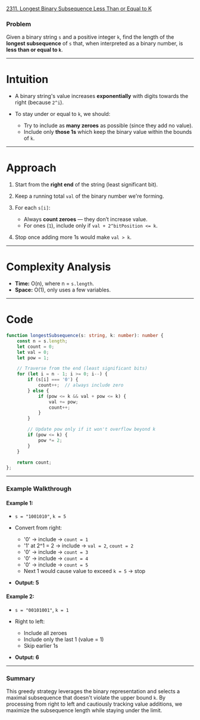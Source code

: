 [2311. Longest Binary Subsequence Less Than or Equal to K](https://leetcode.com/problems/longest-binary-subsequence-less-than-or-equal-to-k/)

### **Problem**

Given a binary string `s` and a positive integer `k`, find the length of the **longest subsequence** of `s` that, when interpreted as a binary number, is **less than or equal to `k`**.

---

# Intuition

* A binary string's value increases **exponentially** with digits towards the right (because `2^i`).
* To stay under or equal to `k`, we should:

  * Try to include as **many zeroes** as possible (since they add no value).
  * Include only **those 1s** which keep the binary value within the bounds of `k`.

---

# Approach

1. Start from the **right end** of the string (least significant bit).
2. Keep a running total `val` of the binary number we're forming.
3. For each `s[i]`:

   * Always **count zeroes** — they don’t increase value.
   * For ones (`1`), include only if `val + 2^bitPosition <= k`.
4. Stop once adding more 1s would make `val > k`.

---

# Complexity Analysis

* **Time:** O(n), where n = `s.length`.
* **Space:** O(1), only uses a few variables.

---

# Code

```ts
function longestSubsequence(s: string, k: number): number {
    const n = s.length;
    let count = 0;
    let val = 0;
    let pow = 1;

    // Traverse from the end (least significant bits)
    for (let i = n - 1; i >= 0; i--) {
        if (s[i] === '0') {
            count++;  // always include zero
        } else {
            if (pow <= k && val + pow <= k) {
                val += pow;
                count++;
            }
        }

        // Update pow only if it won't overflow beyond k
        if (pow <= k) {
            pow *= 2;
        }
    }

    return count;
};

```

---

### **Example Walkthrough**

#### Example 1:

* `s = "1001010"`, `k = 5`
* Convert from right:

  * '0' → include → `count = 1`
  * '1' at 2^1 = 2 → include → `val = 2`, `count = 2`
  * '0' → include → `count = 3`
  * '0' → include → `count = 4`
  * '0' → include → `count = 5`
  * Next 1 would cause value to exceed `k = 5` → stop
* **Output: 5**

#### Example 2:

* `s = "00101001"`, `k = 1`
* Right to left:

  * Include all zeroes
  * Include only the last 1 (value = 1)
  * Skip earlier 1s
* **Output: 6**

---

### **Summary**

This greedy strategy leverages the binary representation and selects a maximal subsequence that doesn't violate the upper bound `k`. By processing from right to left and cautiously tracking value additions, we maximize the subsequence length while staying under the limit.
